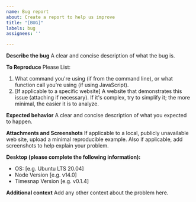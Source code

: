 ```yaml
---
name: Bug report
about: Create a report to help us improve
title: "[BUG]"
labels: bug
assignees: ''

---
```


**Describe the bug**
A clear and concise description of what the bug is.

**To Reproduce**
Please List:
1. What command you're using (if from the command line), or what function call you're using (if using JavaScript).
2. [If applicable to a specific website] A website that demonstrates this issue (attaching if necessary). If it's complex, try to simplify it; the more minimal, the easier it is to analyze.

**Expected behavior**
A clear and concise description of what you expected to happen.

**Attachments and Screenshots**
If applicable to a local, publicly unavailable web site, upload a minimal reproducible example. Also if applicable, add screenshots to help explain your problem.

**Desktop (please complete the following information):**
 - OS: [e.g. Ubuntu LTS 20.04]
 - Node Version [e.g. v14.0]
 - Timesnap Version [e.g. v0.1.4]

**Additional context**
Add any other context about the problem here.
